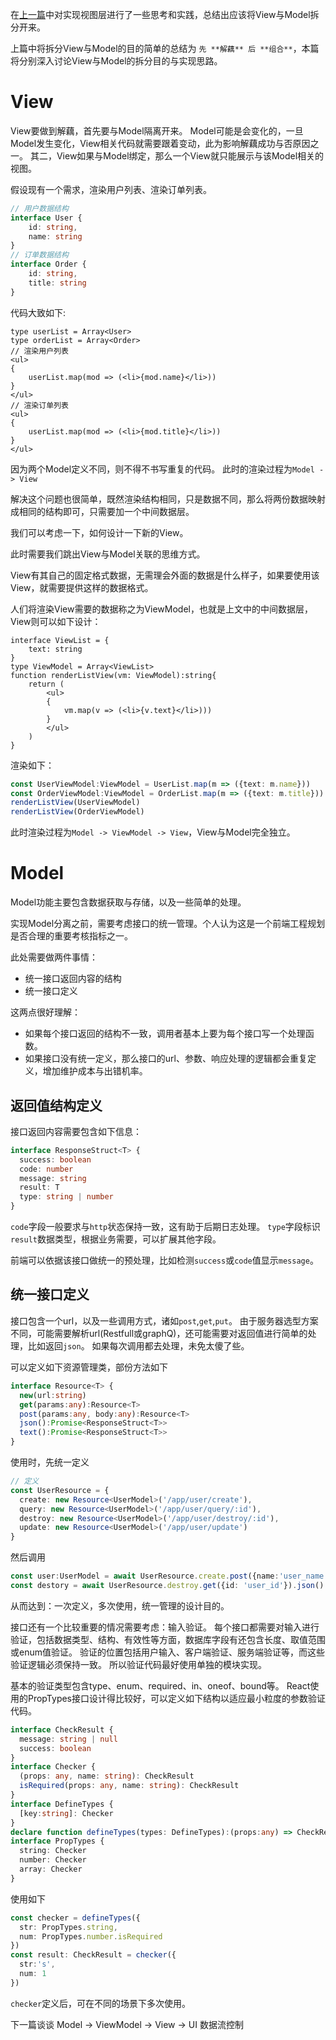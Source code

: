 在[上一篇](./1-intro.md)中对实现视图层进行了一些思考和实践，总结出应该将View与Model拆分开来。

上篇中将拆分View与Model的目的简单的总结为 `先 **解藕** 后 **组合**`，本篇将分别深入讨论View与Model的拆分目的与实现思路。

# View
View要做到解藕，首先要与Model隔离开来。
Model可能是会变化的，一旦Model发生变化，View相关代码就需要跟着变动，此为影响解藕成功与否原因之一。
其二，View如果与Model绑定，那么一个View就只能展示与该Model相关的视图。

假设现有一个需求，渲染用户列表、渲染订单列表。
```TypeScript
// 用户数据结构
interface User {
    id: string,
    name: string
}
// 订单数据结构
interface Order {
    id: string,
    title: string
}
```
代码大致如下:
```TSX
type userList = Array<User>
type orderList = Array<Order>
// 渲染用户列表
<ul>
{
    userList.map(mod => (<li>{mod.name}</li>))
}
</ul>
// 渲染订单列表
<ul>
{
    userList.map(mod => (<li>{mod.title}</li>))
}
</ul>
```
因为两个Model定义不同，则不得不书写重复的代码。
此时的渲染过程为`Model -> View`

解决这个问题也很简单，既然渲染结构相同，只是数据不同，那么将两份数据映射成相同的结构即可，只需要加一个中间数据层。

我们可以考虑一下，如何设计一下新的View。

此时需要我们跳出View与Model关联的思维方式。

View有其自己的固定格式数据，无需理会外面的数据是什么样子，如果要使用该View，就需要提供这样的数据格式。

人们将渲染View需要的数据称之为ViewModel，也就是上文中的中间数据层，View则可以如下设计：
```TST
interface ViewList = {
    text: string
}
type ViewModel = Array<ViewList>
function renderListView(vm: ViewModel):string{
    return (
        <ul>
        {
            vm.map(v => (<li>{v.text}</li>)))
        }
        </ul>
    )
}
```

渲染如下：
```TypeScript
const UserViewModel:ViewModel = UserList.map(m => ({text: m.name}))
const OrderViewModel:ViewModel = OrderList.map(m => ({text: m.title}))
renderListView(UserViewModel)
renderListView(OrderViewModel)
```
此时渲染过程为`Model -> ViewModel -> View`，View与Model完全独立。

# Model

Model功能主要包含数据获取与存储，以及一些简单的处理。

实现Model分离之前，需要考虑接口的统一管理。个人认为这是一个前端工程规划是否合理的重要考核指标之一。

此处需要做两件事情：
+ 统一接口返回内容的结构
+ 统一接口定义

这两点很好理解：
+ 如果每个接口返回的结构不一致，调用者基本上要为每个接口写一个处理函数。
+ 如果接口没有统一定义，那么接口的url、参数、响应处理的逻辑都会重复定义，增加维护成本与出错机率。

## 返回值结构定义
接口返回内容需要包含如下信息：
```TypeScript
interface ResponseStruct<T> {
  success: boolean
  code: number
  message: string
  result: T
  type: string | number
}
```
`code`字段一般要求与`http`状态保持一致，这有助于后期日志处理。
`type`字段标识`result`数据类型，根据业务需要，可以扩展其他字段。

前端可以依据该接口做统一的预处理，比如检测`success`或`code`值显示`message`。

## 统一接口定义
接口包含一个url，以及一些调用方式，诸如`post`,`get`,`put`。
由于服务器选型方案不同，可能需要解析url(Restfull或graphQ)，还可能需要对返回值进行简单的处理，比如返回`json`。
如果每次调用都去处理，未免太傻了些。

可以定义如下资源管理类，部份方法如下
```TypeScript
interface Resource<T> {
  new(url:string)
  get(params:any):Resource<T>
  post(params:any, body:any):Resource<T>
  json():Promise<ResponseStruct<T>>
  text():Promise<ResponseStruct<T>>
}
```
使用时，先统一定义
```TypeScript
// 定义
const UserResource = {
  create: new Resource<UserModel>('/app/user/create'),
  query: new Resource<UserModel>('/app/user/query/:id'),
  destroy: new Resource<UserModel>('/app/user/destroy/:id'),
  update: new Resource<UserModel>('/app/user/update')
}
```
然后调用
```TypeScript
const user:UserModel = await UserResource.create.post({name:'user_name', age:1}).json()
const destory = await UserResource.destroy.get({id: 'user_id'}).json()
```
从而达到：一次定义，多次使用，统一管理的设计目的。

接口还有一个比较重要的情况需要考虑：输入验证。
每个接口都需要对输入进行验证，包括数据类型、结构、有效性等方面，数据库字段有还包含长度、取值范围或enum值验证。
验证的位置包括用户输入、客户端验证、服务端验证等，而这些验证逻辑必须保持一致。
所以验证代码最好使用单独的模块实现。

基本的验证类型包含type、enum、required、in、oneof、bound等。
React使用的PropTypes接口设计得比较好，可以定义如下结构以适应最小粒度的参数验证代码。

```TypeScript
interface CheckResult {
  message: string | null
  success: boolean
}
interface Checker {
  (props: any, name: string): CheckResult
  isRequired(props: any, name: string): CheckResult
}
interface DefineTypes {
  [key:string]: Checker
}
declare function defineTypes(types: DefineTypes):(props:any) => CheckResult
interface PropTypes {
  string: Checker
  number: Checker
  array: Checker
}
```
使用如下
```TypeScript
const checker = defineTypes({
  str: PropTypes.string,
  num: PropTypes.number.isRequired
})
const result: CheckResult = checker({
  str:'s',
  num: 1
})
```

`checker`定义后，可在不同的场景下多次使用。

下一篇谈谈 Model -> ViewModel -> View -> UI 数据流控制
